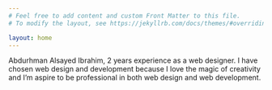 ```yaml
---
# Feel free to add content and custom Front Matter to this file.
# To modify the layout, see https://jekyllrb.com/docs/themes/#overriding-theme-defaults

layout: home
---
```


Abdurhman Alsayed Ibrahim, 2 years experience as a web designer. I have chosen web design and development because I love the magic of creativity and I’m aspire to be professional in both web design and web development.
